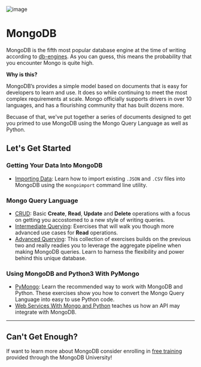 ![image](https://user-images.githubusercontent.com/38021615/66250308-be901380-e6f5-11e9-90cf-e53c90735e24.png)


# MongoDB
MongoDB is the fifth most popular database engine at the time of writing according to [db-engines](https://db-engines.com/en/ranking_trend).  As you can guess, this means the probability that you encounter Mongo is quite high.

**Why is this?**

MongoDB’s provides a simple model based on documents that is easy for developers to learn and use.  It does so while continuing to meet the most complex requirements at scale.  Mongo officially supports drivers in over 10 languages, and has a flourishing community that has built dozens more.

Becuase of that, we've put together a series of documents designed to get you primed to use MongoDB using the Mongo Query Language as well as Python.


## Let's Get Started

### Getting Your Data Into MongoDB

- [Importing Data](exercises/00_importing-data-into-mongo.md):  Learn how to import existing `.JSON` and `.CSV` files into MongoDB using the `mongoimport` command line utility.

### Mongo Query Language

- [CRUD](exercises/01_basic-mongo-queries.md):  Basic **Create**, **Read**, **Update** and **Delete** operations with a focus on getting you accostomed to a new style of writing queries.
- [Intermediate Querying](exercises/02_intermediate-mongo-queries.md):  Exercises that will walk you though more advanced use cases for **Read** operations.
- [Advanced Querying](exercises/03_advanced-mongo-queries.md):  This collection of exercises builds on the previous two and really readies you to leverage the aggregate pipeline when making MongoDB queries.  Learn to harness the flexibility and power behind this unique database.

### Using MongoDB and Python3 With PyMongo

- [PyMongo](exercises/04_mongo-with-python.md):  Learn the recommended way to work with MongoDB and Python.  These exercises show you how to convert the Mongo Query Language into easy to use Python code.
- [Web Services With Mongo and Python](exercises/05_python-mongo-webservice.md) teaches us how an API may integrate with MongoDB.

---

## Can't Get Enough?
If want to learn more about MongoDB consider enrolling in [free training](https://university.mongodb.com/) provided through the MongoDB University!
